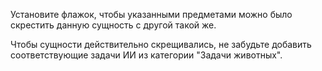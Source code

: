 Установите флажок, чтобы указанными предметами можно было скрестить данную сущность с другой такой же.

Чтобы сущности действительно скрещивались, не забудьте добавить соответствующие задачи ИИ из категории "Задачи животных".